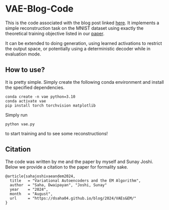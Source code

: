 # VAE-Blog-Code

This is the code associated with the blog post linked [here](https://dsaha04.github.io/blog/2024/VAEs&EM/). It implements a simple reconstruction task on the MNIST dataset using exactly the theoretical training objective listed in our [paper](https://dsaha04.github.io/assets/pdf/VAEs.pdf).

It can be extended to doing generation, using learned activations to restrict the output space, or potentially using a deterministic decoder while in evaluation mode.

## How to use?

It is pretty simple. Simply create the following conda environment and install the specified dependencies.

```
conda create -n vae python=3.10
conda activate vae
pip install torch torchvision matplotlib
```
Simply run
```
python vae.py
```
to start training and to see some reconstructions!

## Citation
The code was written by me and the paper by myself and Sunay Joshi. Below we provide a citation to the paper for formality sake.

```
@article{sahajoshivaeandem2024,
  title   = "Variational Autoencoders and the EM Algorithm",
  author  = "Saha, Dwaipayan", "Joshi, Sunay"
  year    = "2024",
  month   = "August",
  url     = "https://dsaha04.github.io/blog/2024/VAEs&EM/"
}
```

